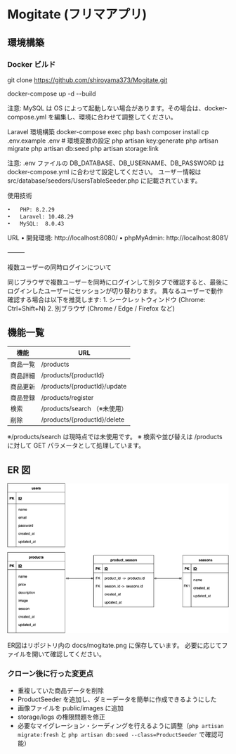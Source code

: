 # Mogitate (フリマアプリ)

## 環境構築

### Docker ビルド

git clone <https://github.com/shiroyama373/Mogitate.git>

docker-compose up -d --build

注意: MySQL は OS によって起動しない場合があります。その場合は、docker-compose.yml を編集し、環境に合わせて調整してください。

Laravel 環境構築
docker-compose exec php bash
composer install
cp .env.example .env   # 環境変数の設定
php artisan key:generate
php artisan migrate
php artisan db:seed
php artisan storage:link

注意: .env ファイルの DB_DATABASE、DB_USERNAME、DB_PASSWORD は docker-compose.yml に合わせて設定してください。
ユーザー情報は src/database/seeders/UsersTableSeeder.php に記載されています。

使用技術

	•	PHP: 8.2.29
	•	Laravel: 10.48.29
	•	MySQL:  8.0.43

URL
	•	開発環境: http://localhost:8080/
	•	phpMyAdmin: http://localhost:8081/

⸻

複数ユーザーの同時ログインについて

同じブラウザで複数ユーザーを同時にログインして別タブで確認すると、最後にログインしたユーザーにセッションが切り替わります。
異なるユーザーで動作確認する場合は以下を推奨します:
	1.	シークレットウィンドウ (Chrome: Ctrl+Shift+N)
	2.	別ブラウザ (Chrome / Edge / Firefox など)


## 機能一覧

| 機能       | URL |
|------------|-------------------------------|
| 商品一覧   | /products |
| 商品詳細   | /products/{productId} |
| 商品更新   | /products/{productId}/update |
| 商品登録   | /products/register |
| 検索       | /products/search （※未使用） |
| 削除       | /products/{productId}/delete |

※/products/search は現時点では未使用です。
※ 検索や並び替えは /products に対して GET パラメータとして処理しています。


## ER 図

![ER図](docs/mogitate.png)

ER図はリポジトリ内の docs/mogitate.png に保存しています。
必要に応じてファイルを開いて確認してください。




### クローン後に行った変更点
- 重複していた商品データを削除
- ProductSeeder を追加し、ダミーデータを簡単に作成できるようにした
- 画像ファイルを public/images に追加
- storage/logs の権限問題を修正
- 必要なマイグレーション・シーディングを行えるように調整（`php artisan migrate:fresh` と `php artisan db:seed --class=ProductSeeder` で確認可能）
